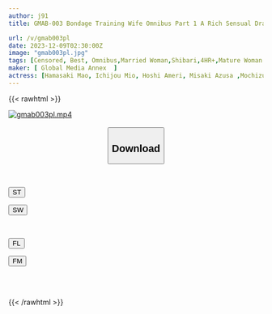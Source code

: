 ```yaml
---
author: j91
title: GMAB-003 Bondage Training Wife Omnibus Part 1 A Rich Sensual Drama Of Beautiful Yet Ephemeral Housewives Trembling And Panting From Rope Pleasure 10 People 4 Hours

url: /v/gmab003pl
date: 2023-12-09T02:30:00Z
image: "gmab003pl.jpg"
tags: [Censored, Best, Omnibus,Married Woman,Shibari,4HR+,Mature Woman	]
maker: [ Global Media Annex  ]
actress: [Hamasaki Mao, Ichijou Mio, Hoshi Ameri, Misaki Azusa ,Mochizuki Ayaka, Takamiya Nanako, Amano Tsubaki , Shiomi Akari, Usui Ren, Kuchiki Otoha  ]
---
```



{{< rawhtml >}}

<div class="video" data-videoid="XxL9mqOmljhDVJ7">
    <a href="javascript:;">
        <img src="/v/gmab003pl/gmab003pl.jpg" width="WIDTH" height="HEIGHT" alt="gmab003pl.mp4" loading="lazy">
    </a>
</div>

<script type="text/javascript" src="https://j91.asia/asset/on-demand-st.js"></script>

<br>
  <link rel="stylesheet" href="https://j91.asia/asset/bs5.css">
  
  <center>
  <button class="btn btn-primary" type="button" data-bs-toggle="collapse" data-bs-target=".multi-collapse" aria-expanded="false" aria-controls="multiCollapseExample1 multiCollapseExample2"><h2>Download</h2></button></center>
</p>
<div class="row">
  <div class="col">
    <div class="collapse multi-collapse" id="multiCollapseExample1">
      <div class="card card-body">
	      	      <br>
<div class="buttons">  
<p><a href="https://streamtape.to/v/XxL9mqOmljhDVJ7" target="_blank"><button class="btn-hover color-3"><i class="fa fa-download"></i> ST</button></a></p>
<p><a href="https://flaswish.com/8ln7qd20tuaf" target="_blank"><button class="btn-hover color-2"><i class="fa fa-download"></i> SW</button></a></p></div>
    </div>
  </div>
</div>
  <div class="col">
    <div class="collapse multi-collapse" id="multiCollapseExample2">
      <div class="card card-body">
	      <br>
<div class="buttons">
<p><a href="javascript:;" target="_blank"><button class="btn-hover color-9"><i class="fa fa-download"></i> FL</button></a></p>
<p><a href="javascript:;" target="_blank"><button class="btn-hover color-8"><i class="fa fa-download"></i> FM</button></a></p></div>
<br><br>
      </div>
    </div>
  </div>
</div>

{{< /rawhtml >}}